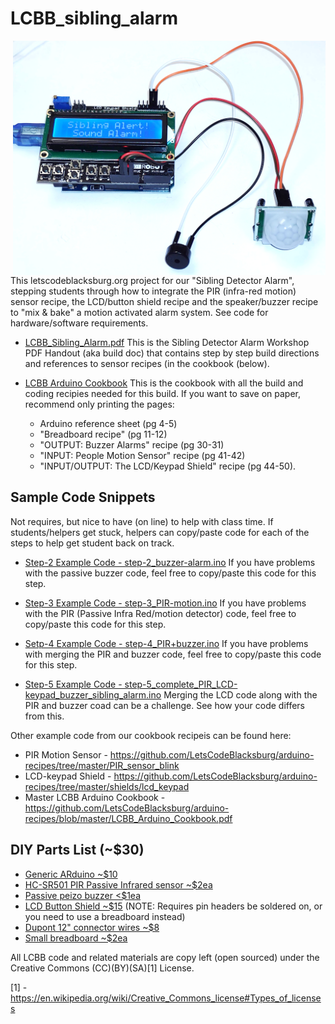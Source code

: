 # LCBB_sibling_alarm
<IMG src=/misc/LCD_shield_glamour-shot.jpg width=500 align=right>
This letscodeblacksburg.org project for our "Sibling Detector Alarm", stepping students through how to integrate the PIR (infra-red motion) sensor recipe, the LCD/button shield recipe and the speaker/buzzer recipe to "mix & bake" a motion activated alarm system. See code for hardware/software requirements.

* [LCBB_Sibling_Alarm.pdf]([https://github.com/LetsCodeBlacksburg/LCBB_sibling_alarm/raw/master/LCBB_Sibling_Alarm.pdf](https://github.com/LetsCodeBlacksburg/LCBB_sibling_alarm/raw/master/LCBB_Sibling_Alarm.pdf))
This is the Sibling Detector Alarm Workshop PDF Handout (aka build doc) that contains step by step build directions and references to sensor recipes (in the cookbook (below).	

* [LCBB Arduino Cookbook](https://github.com/LetsCodeBlacksburg/arduino-recipes/blob/master/LCBB_Arduino_Cookbook.pdf)
This is the cookbook with all the build and coding recipies needed for this build. If you want to save on paper, recommend only printing the pages:
  * Arduino reference sheet (pg 4-5)
  * "Breadboard recipe" (pg 11-12)
  * "OUTPUT: Buzzer Alarms" recipe (pg 30-31)
  * "INPUT: People Motion Sensor" recipe (pg 41-42)
  * "INPUT/OUTPUT: The LCD/Keypad Shield" recipe (pg 44-50).

## Sample Code Snippets
Not requires, but nice to have (on line) to help with class time. If students/helpers get stuck, helpers can copy/paste code for each of the steps to help get student back on track.

* [Step-2 Example Code - step-2_buzzer-alarm.ino](https://github.com/LetsCodeBlacksburg/LCBB_sibling_alarm/blob/master/step-2_buzzer-alarm.ino) If you have problems with the passive buzzer code, feel free to copy/paste this code for this step.

* [Step-3 Example Code - step-3_PIR-motion.ino](https://github.com/LetsCodeBlacksburg/LCBB_sibling_alarm/blob/master/step-3_PIR-motion.ino)
If you have problems with the PIR (Passive Infra Red/motion detector) code, feel free to copy/paste this code for this step.

* [Setp-4 Example Code - step-4_PIR+buzzer.ino](https://github.com/LetsCodeBlacksburg/LCBB_sibling_alarm/blob/master/step-4_PIR%2Bbuzzer.ino)
If you have problems with merging the PIR and buzzer code, feel free to copy/paste this code for this step.

* [Step-5 Example Code - step-5_complete_PIR_LCD-keypad_buzzer_sibling_alarm.ino](https://github.com/LetsCodeBlacksburg/LCBB_sibling_alarm/blob/master/step-5_complete_PIR_LCD-keypad_buzzer_sibling_alarm.ino)
Merging the LCD code along with the PIR and buzzer coad can be a challenge. See how your code differs from this.

Other example code from our cookbook recipeis can be found here:
* PIR Motion Sensor - https://github.com/LetsCodeBlacksburg/arduino-recipes/tree/master/PIR_sensor_blink
* LCD-keypad Shield - https://github.com/LetsCodeBlacksburg/arduino-recipes/tree/master/shields/lcd_keypad
* Master LCBB Arduino Cookbook - https://github.com/LetsCodeBlacksburg/arduino-recipes/blob/master/LCBB_Arduino_Cookbook.pdf

## DIY Parts List (~$30)
* [Generic ARduino ~$10](https://www.amazon.com/dp/B07GDKLLMJ)
* [HC-SR501 PIR Passive Infrared sensor ~$2ea](https://www.amazon.com/dp/B012ZZ4LPM)
* [Passive peizo buzzer <$1ea](https://www.amazon.com/dp/B01GJLE5BS)
* [LCD Button Shield ~$15](https://www.amazon.com/dp/B006D903KE) (NOTE: Requires pin headers be soldered on, or you need to use a breadboard instead)
* [Dupont 12" connector wires ~$8](https://www.amazon.com/dp/B06XRV92ZB/)
* [Small breadboard ~$2ea](https://www.amazon.com/dp/B00LSG5BJK)

All LCBB code and related materials are copy left (open sourced) under the Creative Commons (CC)(BY)(SA)[1] License.

[1] - https://en.wikipedia.org/wiki/Creative_Commons_license#Types_of_licenses
